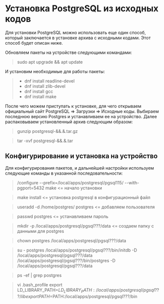 # Установка PostgreSQL из исходных кодов

Для установки PostgreSQL можно использовать еще один способ, который заключается в установке архива с исходными кодами. Этот способ будет описан ниже.

Обновляем пакеты на устройстве следующими командами:

> sudo apt upgrade && apt update

И установим необходимые для работы пакеты:

> * dnf install readline-devel
> * dnf install zlib-devel
> * dnf install gcc
> * dnf install make

После чего можем приступать к установке, для чего открываем официальный сайт PostgreSQL => Загрузки => Исходные коды.
Выбираем последнюю версию Postgres и устанавливаем ее на устройство. Далее распаковываем установленный архив следующим образом: 
> gunzip postgresql-&&.&.tar.gz


> tar -xvf postgresql-&&.&.tar

## Конфигурирование и установка на устройство

Для конфигурирования пакетов, и дальнейшей настройки используем следующие команды в указанной последовательности:

>/configure --prefix=/local/apps/postgresql/pgsql115/ --with-pgport=5432
make  		<= начало установки

>make install    <= установка postgresql в конфигурационный файл

>useradd -d /home/postgres/ postgres <= добавляем пользователя

>passwd postgres <= устанавливаем пароль


>mkdir -p /local/apps/postgresql/pgsql???/data <= создаем папку с данными для postgres


>chown postgres /local/apps/postgresql/pgsql???/data

>su - postgres
/local/apps/postgresql/pgsql???/bin/initdb -D /local/apps/postgresql/pgsql???/data
/local/apps/postgresql/pgsql???/bin/postgres -D /local/apps/postgresql/pgsql???/data

>ps -ef | grep postgres

>vi .bash_profile
export LD_LIBRARY_PATH=$LD_LIBRARY_PATH:/local/apps/postgresql/pgsql???/lib
export PATH=$PATH:/local/apps/postgresql/pgsql???/bin